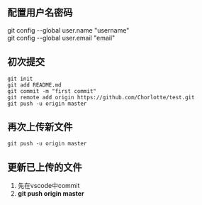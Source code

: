 ## 配置用户名密码

git config --global user.name  "username"  
git config --global user.email  "email"


## 初次提交
    git init
    git add README.md
    git commit -m "first commit"
    git remote add origin https://github.com/Chorlotte/test.git
    git push -u origin master
                
## 再次上传新文件

    git push -u origin master

## 更新已上传的文件
1. 先在vscode中commit
1. **git push origin master**